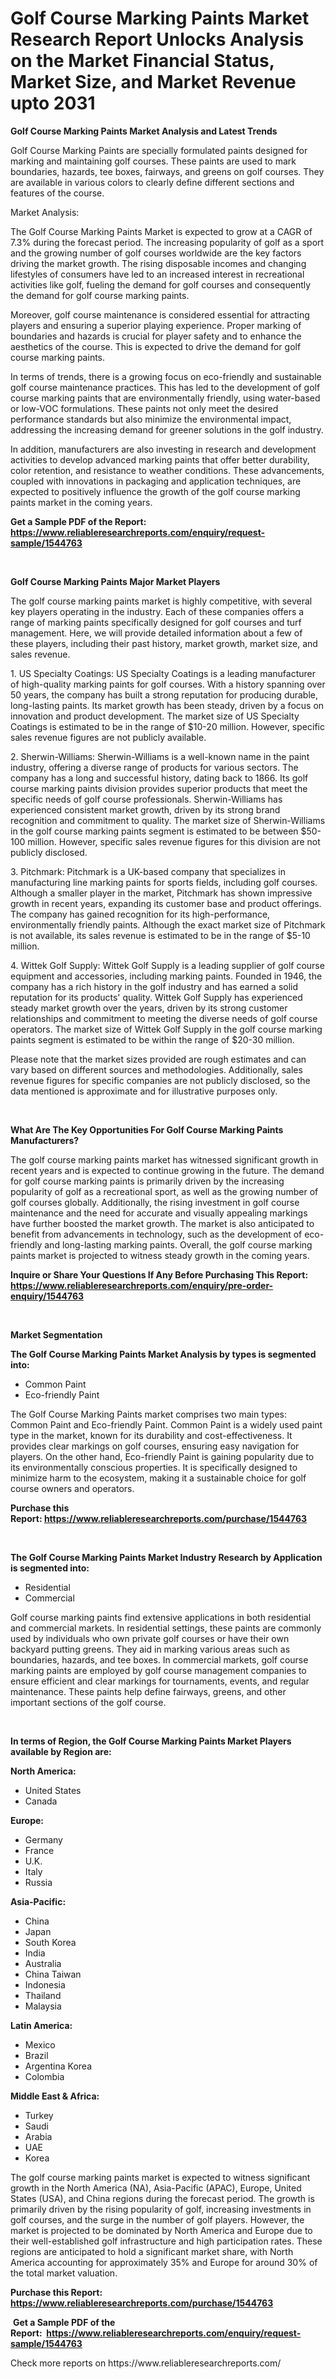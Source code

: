 <p><h1>Golf Course Marking Paints Market Research Report Unlocks Analysis on the Market Financial Status, Market Size, and Market Revenue upto 2031</h1></p><p><strong>Golf Course Marking Paints Market Analysis and Latest Trends</strong></p>
<p><p>Golf Course Marking Paints are specially formulated paints designed for marking and maintaining golf courses. These paints are used to mark boundaries, hazards, tee boxes, fairways, and greens on golf courses. They are available in various colors to clearly define different sections and features of the course.</p><p>Market Analysis:</p><p>The Golf Course Marking Paints Market is expected to grow at a CAGR of 7.3% during the forecast period. The increasing popularity of golf as a sport and the growing number of golf courses worldwide are the key factors driving the market growth. The rising disposable incomes and changing lifestyles of consumers have led to an increased interest in recreational activities like golf, fueling the demand for golf courses and consequently the demand for golf course marking paints.</p><p>Moreover, golf course maintenance is considered essential for attracting players and ensuring a superior playing experience. Proper marking of boundaries and hazards is crucial for player safety and to enhance the aesthetics of the course. This is expected to drive the demand for golf course marking paints.</p><p>In terms of trends, there is a growing focus on eco-friendly and sustainable golf course maintenance practices. This has led to the development of golf course marking paints that are environmentally friendly, using water-based or low-VOC formulations. These paints not only meet the desired performance standards but also minimize the environmental impact, addressing the increasing demand for greener solutions in the golf industry.</p><p>In addition, manufacturers are also investing in research and development activities to develop advanced marking paints that offer better durability, color retention, and resistance to weather conditions. These advancements, coupled with innovations in packaging and application techniques, are expected to positively influence the growth of the golf course marking paints market in the coming years.</p></p>
<p><strong>Get a Sample PDF of the Report:&nbsp; <a href="https://www.reliableresearchreports.com/enquiry/request-sample/1544763">https://www.reliableresearchreports.com/enquiry/request-sample/1544763</a></strong></p>
<p>&nbsp;</p>
<p><strong>Golf Course Marking Paints Major Market Players</strong></p>
<p><p>The golf course marking paints market is highly competitive, with several key players operating in the industry. Each of these companies offers a range of marking paints specifically designed for golf courses and turf management. Here, we will provide detailed information about a few of these players, including their past history, market growth, market size, and sales revenue.</p><p>1. US Specialty Coatings: US Specialty Coatings is a leading manufacturer of high-quality marking paints for golf courses. With a history spanning over 50 years, the company has built a strong reputation for producing durable, long-lasting paints. Its market growth has been steady, driven by a focus on innovation and product development. The market size of US Specialty Coatings is estimated to be in the range of $10-20 million. However, specific sales revenue figures are not publicly available.</p><p>2. Sherwin-Williams: Sherwin-Williams is a well-known name in the paint industry, offering a diverse range of products for various sectors. The company has a long and successful history, dating back to 1866. Its golf course marking paints division provides superior products that meet the specific needs of golf course professionals. Sherwin-Williams has experienced consistent market growth, driven by its strong brand recognition and commitment to quality. The market size of Sherwin-Williams in the golf course marking paints segment is estimated to be between $50-100 million. However, specific sales revenue figures for this division are not publicly disclosed.</p><p>3. Pitchmark: Pitchmark is a UK-based company that specializes in manufacturing line marking paints for sports fields, including golf courses. Although a smaller player in the market, Pitchmark has shown impressive growth in recent years, expanding its customer base and product offerings. The company has gained recognition for its high-performance, environmentally friendly paints. Although the exact market size of Pitchmark is not available, its sales revenue is estimated to be in the range of $5-10 million.</p><p>4. Wittek Golf Supply: Wittek Golf Supply is a leading supplier of golf course equipment and accessories, including marking paints. Founded in 1946, the company has a rich history in the golf industry and has earned a solid reputation for its products' quality. Wittek Golf Supply has experienced steady market growth over the years, driven by its strong customer relationships and commitment to meeting the diverse needs of golf course operators. The market size of Wittek Golf Supply in the golf course marking paints segment is estimated to be within the range of $20-30 million.</p><p>Please note that the market sizes provided are rough estimates and can vary based on different sources and methodologies. Additionally, sales revenue figures for specific companies are not publicly disclosed, so the data mentioned is approximate and for illustrative purposes only.</p></p>
<p>&nbsp;</p>
<p><strong>What Are The Key Opportunities For Golf Course Marking Paints Manufacturers?</strong></p>
<p><p>The golf course marking paints market has witnessed significant growth in recent years and is expected to continue growing in the future. The demand for golf course marking paints is primarily driven by the increasing popularity of golf as a recreational sport, as well as the growing number of golf courses globally. Additionally, the rising investment in golf course maintenance and the need for accurate and visually appealing markings have further boosted the market growth. The market is also anticipated to benefit from advancements in technology, such as the development of eco-friendly and long-lasting marking paints. Overall, the golf course marking paints market is projected to witness steady growth in the coming years.</p></p>
<p><strong>Inquire or Share Your Questions If Any Before Purchasing This Report: <a href="https://www.reliableresearchreports.com/enquiry/pre-order-enquiry/1544763">https://www.reliableresearchreports.com/enquiry/pre-order-enquiry/1544763</a></strong></p>
<p>&nbsp;</p>
<p><strong>Market Segmentation</strong></p>
<p><strong>The Golf Course Marking Paints Market Analysis by types is segmented into:</strong></p>
<p><ul><li>Common Paint</li><li>Eco-friendly Paint</li></ul></p>
<p><p>The Golf Course Marking Paints market comprises two main types: Common Paint and Eco-friendly Paint. Common Paint is a widely used paint type in the market, known for its durability and cost-effectiveness. It provides clear markings on golf courses, ensuring easy navigation for players. On the other hand, Eco-friendly Paint is gaining popularity due to its environmentally conscious properties. It is specifically designed to minimize harm to the ecosystem, making it a sustainable choice for golf course owners and operators.</p></p>
<p><strong>Purchase this Report:&nbsp;<a href="https://www.reliableresearchreports.com/purchase/1544763">https://www.reliableresearchreports.com/purchase/1544763</a></strong></p>
<p>&nbsp;</p>
<p><strong>The Golf Course Marking Paints Market Industry Research by Application is segmented into:</strong></p>
<p><ul><li>Residential</li><li>Commercial</li></ul></p>
<p><p>Golf course marking paints find extensive applications in both residential and commercial markets. In residential settings, these paints are commonly used by individuals who own private golf courses or have their own backyard putting greens. They aid in marking various areas such as boundaries, hazards, and tee boxes. In commercial markets, golf course marking paints are employed by golf course management companies to ensure efficient and clear markings for tournaments, events, and regular maintenance. These paints help define fairways, greens, and other important sections of the golf course.</p></p>
<p>&nbsp;</p>
<p><strong>In terms of Region, the Golf Course Marking Paints Market Players available by Region are:</strong></p>
<p>
    <p> <strong> North America: </strong>
        <ul>
            <li>United States</li>
            <li>Canada</li>
        </ul>
        </p> 
    <p> <strong> Europe: </strong>
        <ul>
            <li>Germany</li>
            <li>France</li>
            <li>U.K.</li>
            <li>Italy</li>
            <li>Russia</li>
        </ul>
        </p> 
    <p> <strong> Asia-Pacific: </strong>
        <ul>
            <li>China</li>
            <li>Japan</li>
            <li>South Korea</li>
            <li>India</li>
            <li>Australia</li>
            <li>China Taiwan</li>
            <li>Indonesia</li>
            <li>Thailand</li>
            <li>Malaysia</li>
        </ul>
        </p> 
    <p> <strong> Latin America: </strong>
        <ul>
            <li>Mexico</li>
            <li>Brazil</li>
            <li>Argentina Korea</li>
            <li>Colombia</li>
        </ul>
        </p> 
    <p> <strong> Middle East & Africa: </strong>
        <ul>
            <li>Turkey</li>
            <li>Saudi</li>
            <li>Arabia</li>
            <li>UAE</li>
            <li>Korea</li>
        </ul>
    </p>
    </p>
<p><p>The golf course marking paints market is expected to witness significant growth in the North America (NA), Asia-Pacific (APAC), Europe, United States (USA), and China regions during the forecast period. The growth is primarily driven by the rising popularity of golf, increasing investments in golf courses, and the surge in the number of golf players. However, the market is projected to be dominated by North America and Europe due to their well-established golf infrastructure and high participation rates. These regions are anticipated to hold a significant market share, with North America accounting for approximately 35% and Europe for around 30% of the total market valuation.</p></p>
<p><strong>Purchase this Report: <a href="https://www.reliableresearchreports.com/purchase/1544763">https://www.reliableresearchreports.com/purchase/1544763</a></strong></p>
<p>&nbsp;<strong>Get a Sample PDF of the Report:&nbsp;&nbsp;<a href="https://www.reliableresearchreports.com/enquiry/request-sample/1544763">https://www.reliableresearchreports.com/enquiry/request-sample/1544763</a></strong></p>
<p><strong></strong></p>
<p>Check more reports on https://www.reliableresearchreports.com/</p>